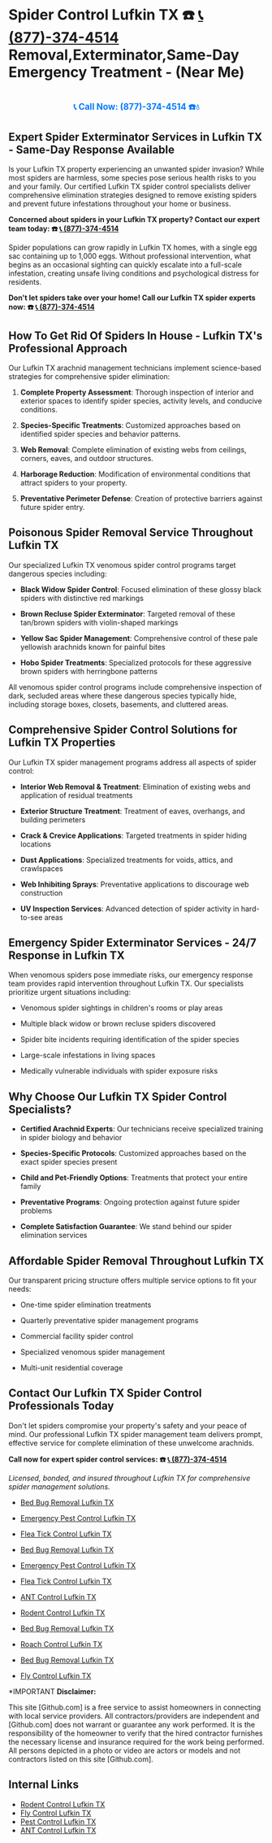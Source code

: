 # Spider Control Lufkin TX ☎️ [📞 (877)-374-4514](https://pest-control-4514.netlify.app) Removal,Exterminator,Same-Day Emergency Treatment - (Near Me)
# 

<p align="center" style="font-size: 1.2em; font-weight: bold; margin: 20px 0;">
  <a href="https://pest-control-4514.netlify.app" target="_blank" style="color: #007BFF; text-decoration: none;">📞 Call Now: (877)-374-4514 ☎️💧</a>
</p>

## Expert Spider Exterminator Services in Lufkin TX - Same-Day Response Available

Is your Lufkin TX property experiencing an unwanted spider invasion? While most spiders are harmless, some species pose serious health risks to you and your family. Our certified Lufkin TX spider control specialists deliver comprehensive elimination strategies designed to remove existing spiders and prevent future infestations throughout your home or business.

**Concerned about spiders in your Lufkin TX property? Contact our expert team today: ☎️ [📞 (877)-374-4514](https://pest-control-4514.netlify.app)**

Spider populations can grow rapidly in Lufkin TX homes, with a single egg sac containing up to 1,000 eggs. Without professional intervention, what begins as an occasional sighting can quickly escalate into a full-scale infestation, creating unsafe living conditions and psychological distress for residents.

**Don't let spiders take over your home! Call our Lufkin TX spider experts now: ☎️ [📞 (877)-374-4514](https://pest-control-4514.netlify.app)**

## How To Get Rid Of Spiders In House - Lufkin TX's Professional Approach

Our Lufkin TX arachnid management technicians implement science-based strategies for comprehensive spider elimination:

1. **Complete Property Assessment**: Thorough inspection of interior and exterior spaces to identify spider species, activity levels, and conducive conditions.

2. **Species-Specific Treatments**: Customized approaches based on identified spider species and behavior patterns.

3. **Web Removal**: Complete elimination of existing webs from ceilings, corners, eaves, and outdoor structures.

4. **Harborage Reduction**: Modification of environmental conditions that attract spiders to your property.

5. **Preventative Perimeter Defense**: Creation of protective barriers against future spider entry.

## Poisonous Spider Removal Service Throughout Lufkin TX

Our specialized Lufkin TX venomous spider control programs target dangerous species including:

- **Black Widow Spider Control**: Focused elimination of these glossy black spiders with distinctive red markings

- **Brown Recluse Spider Exterminator**: Targeted removal of these tan/brown spiders with violin-shaped markings

- **Yellow Sac Spider Management**: Comprehensive control of these pale yellowish arachnids known for painful bites

- **Hobo Spider Treatments**: Specialized protocols for these aggressive brown spiders with herringbone patterns

All venomous spider control programs include comprehensive inspection of dark, secluded areas where these dangerous species typically hide, including storage boxes, closets, basements, and cluttered areas.

## Comprehensive Spider Control Solutions for Lufkin TX Properties

Our Lufkin TX spider management programs address all aspects of spider control:

- **Interior Web Removal & Treatment**: Elimination of existing webs and application of residual treatments

- **Exterior Structure Treatment**: Treatment of eaves, overhangs, and building perimeters

- **Crack & Crevice Applications**: Targeted treatments in spider hiding locations

- **Dust Applications**: Specialized treatments for voids, attics, and crawlspaces

- **Web Inhibiting Sprays**: Preventative applications to discourage web construction

- **UV Inspection Services**: Advanced detection of spider activity in hard-to-see areas

## Emergency Spider Exterminator Services - 24/7 Response in Lufkin TX

When venomous spiders pose immediate risks, our emergency response team provides rapid intervention throughout Lufkin TX. Our specialists prioritize urgent situations including:

- Venomous spider sightings in children's rooms or play areas

- Multiple black widow or brown recluse spiders discovered

- Spider bite incidents requiring identification of the spider species

- Large-scale infestations in living spaces

- Medically vulnerable individuals with spider exposure risks

## Why Choose Our Lufkin TX Spider Control Specialists?

- **Certified Arachnid Experts**: Our technicians receive specialized training in spider biology and behavior

- **Species-Specific Protocols**: Customized approaches based on the exact spider species present

- **Child and Pet-Friendly Options**: Treatments that protect your entire family

- **Preventative Programs**: Ongoing protection against future spider problems

- **Complete Satisfaction Guarantee**: We stand behind our spider elimination services

## Affordable Spider Removal Throughout Lufkin TX

Our transparent pricing structure offers multiple service options to fit your needs:

- One-time spider elimination treatments

- Quarterly preventative spider management programs

- Commercial facility spider control

- Specialized venomous spider management

- Multi-unit residential coverage

## Contact Our Lufkin TX Spider Control Professionals Today

Don't let spiders compromise your property's safety and your peace of mind. Our professional Lufkin TX spider management team delivers prompt, effective service for complete elimination of these unwelcome arachnids.

**Call now for expert spider control services: ☎️ [📞 (877)-374-4514](https://pest-control-4514.netlify.app)**

*Licensed, bonded, and insured throughout Lufkin TX for comprehensive spider management solutions.*


- [Bed Bug Removal Lufkin TX](https://github.com/allyoucaneatsushiin/pest-control/blob/main/Bed-Bug-Removal-Lufkin-TX-877-374-4514-Exterminator-Same-Day-Emergency-Treatment-Near-Me.md)
- [Emergency Pest Control Lufkin TX](https://github.com/allyoucaneatsushiin/pest-control/blob/main/Emergency-Pest-Control-Lufkin-TX-877-374-4514-24-7-Fast-Response-Near-Me.md)
- [Flea Tick Control Lufkin TX](https://github.com/allyoucaneatsushiin/pest-control/blob/main/Flea-Tick-Control-Lufkin-TX-877-374-4514-Removal-Exterminator-Same-Day-Emergency-Treatment-Near-Me.md)


- [Bed Bug Removal Lufkin TX](https://github.com/allyoucaneatsushiin/pest-control/blob/main/Bed-Bug-Removal-Lufkin-TX-877-374-4514-Exterminator-Same-Day-Emergency-Treatment-Near-Me.md)
- [Emergency Pest Control Lufkin TX](https://github.com/allyoucaneatsushiin/pest-control/blob/main/Emergency-Pest-Control-Lufkin-TX-877-374-4514-24-7-Fast-Response-Near-Me.md)
- [Flea Tick Control Lufkin TX](https://github.com/allyoucaneatsushiin/pest-control/blob/main/Flea-Tick-Control-Lufkin-TX-877-374-4514-Removal-Exterminator-Same-Day-Emergency-Treatment-Near-Me.md)


- [ANT Control Lufkin TX](https://github.com/allyoucaneatsushiin/pest-control/blob/main/ANT-Control-Lufkin-TX-877-374-4514-Prevention-Extermination-Same-Day-Emergency-Treatment-Near-Me.md)
- [Rodent Control Lufkin TX](https://github.com/allyoucaneatsushiin/pest-control/blob/main/Rodent-Control-Lufkin-TX-877-374-4514-Rat-Removal-Exterminator-Same-Day-Emergency-Treatment-Near-Me.md)
- [Bed Bug Removal Lufkin TX](https://github.com/allyoucaneatsushiin/pest-control/blob/main/Bed-Bug-Removal-Lufkin-TX-877-374-4514-Exterminator-Same-Day-Emergency-Treatment-Near-Me.md)


- [Roach Control Lufkin TX](https://github.com/allyoucaneatsushiin/pest-control/blob/main/Roach-Control-Lufkin-TX-877-374-4514-Removal-Exterminator-Same-Day-Emergency-Treatment-Near-Me.md)
- [Bed Bug Removal Lufkin TX](https://github.com/allyoucaneatsushiin/pest-control/blob/main/Bed-Bug-Removal-Lufkin-TX-877-374-4514-Exterminator-Same-Day-Emergency-Treatment-Near-Me.md)
- [Fly Control Lufkin TX](https://github.com/allyoucaneatsushiin/pest-control/blob/main/Fly-Control-Lufkin-TX-877-374-4514-Prevention-Same-Day-Emergency-Treatment-Near-Me.md)


*IMPORTANT **Disclaimer:**  

This site [Github.com] is a free service to assist homeowners in connecting with local service providers. All contractors/providers are independent and [Github.com] does not warrant or guarantee any work performed. It is the responsibility of the homeowner to verify that the hired contractor furnishes the necessary license and insurance required for the work being performed. All persons depicted in a photo or video are actors or models and not contractors listed on this site [Github.com].


## Internal Links
- [Rodent Control Lufkin TX](https://github.com/allyoucaneatsushiin/pest-control/blob/main/Rodent-Control-Lufkin-TX-877-374-4514-Rat-Removal-Exterminator-Same-Day-Emergency-Treatment-Near-Me.md)
- [Fly Control Lufkin TX](https://github.com/allyoucaneatsushiin/pest-control/blob/main/Fly-Control-Lufkin-TX-877-374-4514-Prevention-Same-Day-Emergency-Treatment-Near-Me.md)
- [Pest Control Lufkin TX](https://github.com/allyoucaneatsushiin/pest-control/blob/main/Pest-Control-Lufkin-TX-877-374-4514-Exterminator-Same-Day-Emergency-Treatment-Near-Me.md)
- [ANT Control Lufkin TX](https://github.com/allyoucaneatsushiin/pest-control/blob/main/ANT-Control-Lufkin-TX-877-374-4514-Prevention-Extermination-Same-Day-Emergency-Treatment-Near-Me.md)
